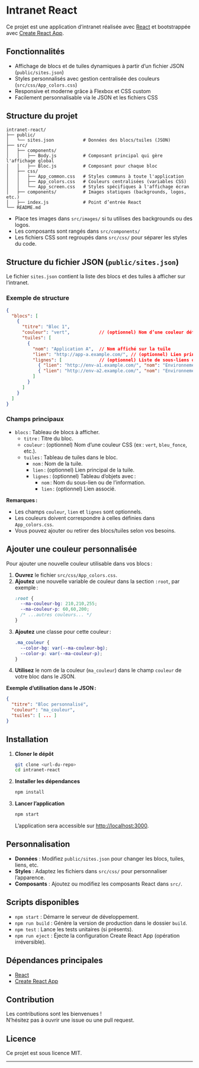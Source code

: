 # Intranet React

Ce projet est une application d’intranet réalisée avec [React](https://react.dev/) et bootstrappée avec [Create React App](https://github.com/facebook/create-react-app).

## Fonctionnalités

- Affichage de blocs et de tuiles dynamiques à partir d’un fichier JSON (`public/sites.json`)
- Styles personnalisés avec gestion centralisée des couleurs (`src/css/App_colors.css`)
- Responsive et moderne grâce à Flexbox et CSS custom
- Facilement personnalisable via le JSON et les fichiers CSS

## Structure du projet

```
intranet-react/
├── public/
│   └── sites.json           # Données des blocs/tuiles (JSON)
├── src/
│   ├── components/
│   │   ├── Body.js          # Composant principal qui gère l'affichage global
│   │   ├── Bloc.js          # Composant pour chaque bloc
│   ├── css/
│   │   ├── App_common.css   # Styles communs à toute l'application
│   │   ├── App_colors.css   # Couleurs centralisées (variables CSS)
│   │   └── App_screen.css   # Styles spécifiques à l'affichage écran
│   ├── components/          # Images statiques (backgrounds, logos, etc.)
│   ├── index.js             # Point d’entrée React
└── README.md
```

- Place tes images dans `src/images/` si tu utilises des backgrounds ou des logos.
- Les composants sont rangés dans `src/components/` 
- Les fichiers CSS sont regroupés dans `src/css/` pour séparer les styles du code.

## Structure du fichier JSON (`public/sites.json`)

Le fichier `sites.json` contient la liste des blocs et des tuiles à afficher sur l’intranet.

### Exemple de structure

```json
{
  "blocs": [
    {
      "titre": "Bloc 1",
      "couleur": "vert",           // (optionnel) Nom d’une couleur définie dans App_colors.css
      "tuiles": [
        {
          "nom": "Application A",  // Nom affiché sur la tuile
          "lien": "http://app-a.example.com/", // (optionnel) Lien principal de la tuile
          "lignes": [              // (optionnel) Liste de sous-liens ou d’informations
            { "lien": "http://env-a1.example.com/", "nom": "Environnement 1" },
            { "lien": "http://env-a2.example.com/", "nom": "Environnement 2" }
          ]
        }
      ]
    }
  ]
}
```

### Champs principaux

- `blocs` : Tableau de blocs à afficher.
  - `titre` : Titre du bloc.
  - `couleur` : (optionnel) Nom d’une couleur CSS (ex : `vert`, `bleu_fonce`, etc.).
  - `tuiles` : Tableau de tuiles dans le bloc.
    - `nom` : Nom de la tuile.
    - `lien` : (optionnel) Lien principal de la tuile.
    - `lignes` : (optionnel) Tableau d’objets avec :
      - `nom` : Nom du sous-lien ou de l’information.
      - `lien` : (optionnel) Lien associé.

**Remarques :**
- Les champs `couleur`, `lien` et `lignes` sont optionnels.
- Les couleurs doivent correspondre à celles définies dans `App_colors.css`.
- Vous pouvez ajouter ou retirer des blocs/tuiles selon vos besoins.

## Ajouter une couleur personnalisée

Pour ajouter une nouvelle couleur utilisable dans vos blocs :

1. **Ouvrez** le fichier `src/css/App_colors.css`.
2. **Ajoutez** une nouvelle variable de couleur dans la section `:root`, par exemple :
   ```css
   :root {
     --ma-couleur-bg: 210,210,255;
     --ma-couleur-p: 60,60,200;
     /* ...autres couleurs... */
   }
   ```
3. **Ajoutez** une classe pour cette couleur :
   ```css
   .ma_couleur {
     --color-bg: var(--ma-couleur-bg);
     --color-p: var(--ma-couleur-p);
   }
   ```
4. **Utilisez** le nom de la couleur (`ma_couleur`) dans le champ `couleur` de votre bloc dans le JSON.

**Exemple d’utilisation dans le JSON :**
```json
{
  "titre": "Bloc personnalisé",
  "couleur": "ma_couleur",
  "tuiles": [ ... ]
}
```

## Installation

1. **Cloner le dépôt**
   ```sh
   git clone <url-du-repo>
   cd intranet-react
   ```

2. **Installer les dépendances**
   ```sh
   npm install
   ```

3. **Lancer l’application**
   ```sh
   npm start
   ```
   L’application sera accessible sur [http://localhost:3000](http://localhost:3000).

## Personnalisation

- **Données** : Modifiez `public/sites.json` pour changer les blocs, tuiles, liens, etc.
- **Styles** : Adaptez les fichiers dans `src/css/` pour personnaliser l’apparence.
- **Composants** : Ajoutez ou modifiez les composants React dans `src/`.

## Scripts disponibles

- `npm start` : Démarre le serveur de développement.
- `npm run build` : Génère la version de production dans le dossier `build`.
- `npm test` : Lance les tests unitaires (si présents).
- `npm run eject` : Éjecte la configuration Create React App (opération irréversible).

## Dépendances principales

- [React](https://react.dev/)
- [Create React App](https://github.com/facebook/create-react-app)

## Contribution

Les contributions sont les bienvenues !  
N’hésitez pas à ouvrir une issue ou une pull request.

## Licence

Ce projet est sous licence MIT.

---
